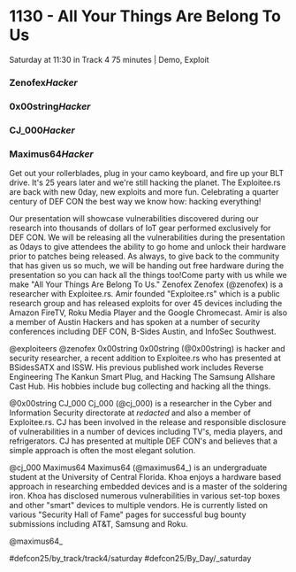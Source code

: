 # 1130 - All Your Things Are Belong To Us
Saturday at 11:30 in Track 4
75 minutes | Demo, Exploit
### Zenofex*Hacker*

### 0x00string*Hacker*

### CJ_000*Hacker*

### Maximus64*Hacker*

Get out your rollerblades, plug in your camo keyboard, and fire up your BLT drive. It's 25 years later and we're still hacking the planet. The Exploitee.rs are back with new 0day, new exploits and more fun. Celebrating a quarter century of DEF CON the best way we know how: hacking everything!

Our presentation will showcase vulnerabilities discovered during our research into thousands of dollars of IoT gear performed exclusively for DEF CON. We will be releasing all the vulnerabilities during the presentation as 0days to give attendees the ability to go home and unlock their hardware prior to patches being released. As always, to give back to the community that has given us so much, we will be handing out free hardware during the presentation so you can hack all the things too!Come party with us while we make "All Your Things Are Belong To Us."
Zenofex
Zenofex (@zenofex) is a researcher with Exploitee.rs. Amir founded "Exploitee.rs" which is a public research group and has released exploits for over 45 devices including the Amazon FireTV, Roku Media Player and the Google Chromecast. Amir is also a member of Austin Hackers and has spoken at a number of security conferences including DEF CON, B-Sides Austin, and InfoSec Southwest.

@exploiteers
@zenofex
0x00string
0x00string (@0x00string) is hacker and security researcher, a recent addition to Exploitee.rs who has presented at BSidesSATX and ISSW. His previous published work includes Reverse Engineering The Kankun Smart Plug, and Hacking The Samsung Allshare Cast Hub. His hobbies include bug collecting and hacking all the things.

@0x00string
CJ_000
Cj_000 (@cj_000) is a researcher in the Cyber and Information Security directorate at *redacted* and also a member of Exploitee.rs. CJ has been involved in the release and responsible disclosure of vulnerabilities in a number of devices including TV's, media players, and refrigerators. CJ has presented at multiple DEF CON's and believes that a simple approach is often the most elegant solution.

@cj_000
Maximus64
Maximus64 (@maximus64_) is an undergraduate student at the University of Central Florida. Khoa enjoys a hardware based approach in researching embedded devices and is a master of the soldering iron. Khoa has disclosed numerous vulnerabilities in various set-top boxes and other "smart" devices to multiple vendors. He is currently listed on various "Security Hall of Fame" pages for successful bug bounty submissions including AT&T, Samsung and Roku.

@maximus64_

#defcon25/by_track/track4/saturday #defcon25/By_Day/_saturday